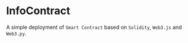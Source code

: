 # InfoContract

A simple deployment of `Smart Contract` based on `Solidity`, `Web3.js` and `Web3.py`.

